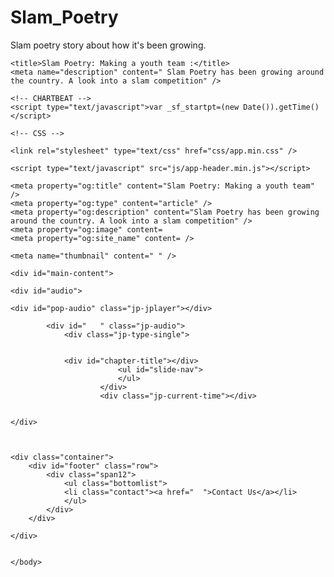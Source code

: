 # Slam_Poetry

Slam poetry story about how it's been growing.

<html lang="en">

<head>
	<meta name="viewport" content="width=device-width, initial-scale=1.1, minimum-scale=1.1, maximum-scale=1.1" />
    <meta http-equiv="content-type" content="text/html; charset=utf-8" />

	<title>Slam Poetry: Making a youth team :</title> 
	<meta name="description" content=" Slam Poetry has been growing around the country. A look into a slam competition" />

	<!-- CHARTBEAT -->
    <script type="text/javascript">var _sf_startpt=(new Date()).getTime()</script>
    
    <!-- CSS -->
    
    <link rel="stylesheet" type="text/css" href="css/app.min.css" />
    
    <script type="text/javascript" src="js/app-header.min.js"></script>

	<meta property="og:title" content="Slam Poetry: Making a youth team" />
	<meta property="og:type" content="article" />
	<meta property="og:description" content="Slam Poetry has been growing around the country. A look into a slam competition" />
	<meta property="og:image" content=
	<meta property="og:site_name" content= />
	
	<meta name="thumbnail" content=" " />
	
</head>

<body>
<id="top">
    
    <div id="main-content">
    
    <div id="audio">
    
    <div id="pop-audio" class="jp-jplayer"></div>
		
			<div id="   " class="jp-audio">
				<div class="jp-type-single">
				
				
				<div id="chapter-title"></div>
							<ul id="slide-nav">
							</ul>
						</div>
						<div class="jp-current-time"></div>
	
    
    </div>
    
    
    
    <div class="container">
        <div id="footer" class="row">
            <div class="span12">
            	<ul class="bottomlist">
            	<li class="contact"><a href="  ">Contact Us</a></li>
            	</ul>
            </div>
        </div>
        
    </div>
    
    
    </body>
    
    

    
